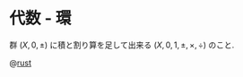 # 代数 - 環

群 $(X, 0, \pm)$ に積と割り算を足して出来る
$(X, 0, 1, \pm, \times, \div)$
のこと.

@[rust](procon-rs/src/algebra/ring.rs)
